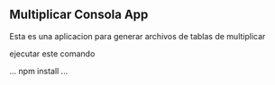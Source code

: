 ## Multiplicar Consola App

Esta es una aplicacion para generar archivos de tablas de
multiplicar

ejecutar este comando

...
npm install
...

